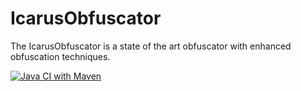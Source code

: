 # IcarusObfuscator

The IcarusObfuscator is a state of the art obfuscator with enhanced obfuscation techniques.

[![Java CI with Maven](https://github.com/IcarusCoding/IcarusObfuscator/actions/workflows/maven.yml/badge.svg)](https://github.com/IcarusCoding/IcarusObfuscator/actions/workflows/maven.yml)